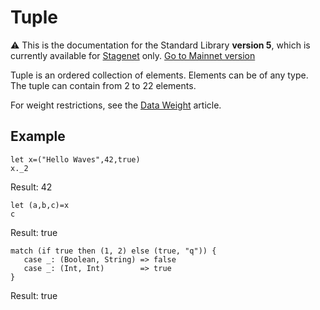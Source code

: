# Tuple

:warning: This is the documentation for the Standard Library **version 5**, which is currently available for [Stagenet](/en/blockchain/blockchain-network/) only. [Go to Mainnet version](/en/ride/data-types/tuple)

Tuple is an ordered collection of elements. Elements can be of any type. The tuple can contain from 2 to 22 elements.

For weight restrictions, see the [Data Weight](/en/ride/limits/weight) article.

## Example

```ride
let x=("Hello Waves",42,true)
x._2
```

Result: 42

```ride
let (a,b,c)=x
c
```

Result: true

```
match (if true then (1, 2) else (true, "q")) {
   case _: (Boolean, String) => false
   case _: (Int, Int)        => true
}
```

Result: true
